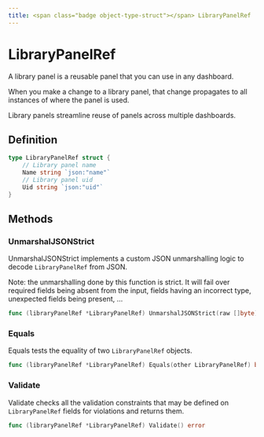 ```yaml
---
title: <span class="badge object-type-struct"></span> LibraryPanelRef
---
```

# <span class="badge object-type-struct"></span> LibraryPanelRef

A library panel is a reusable panel that you can use in any dashboard.

When you make a change to a library panel, that change propagates to all instances of where the panel is used.

Library panels streamline reuse of panels across multiple dashboards.

## Definition

```go
type LibraryPanelRef struct {
    // Library panel name
    Name string `json:"name"`
    // Library panel uid
    Uid string `json:"uid"`
}
```
## Methods

### <span class="badge object-method"></span> UnmarshalJSONStrict

UnmarshalJSONStrict implements a custom JSON unmarshalling logic to decode `LibraryPanelRef` from JSON.

Note: the unmarshalling done by this function is strict. It will fail over required fields being absent from the input, fields having an incorrect type, unexpected fields being present, …

```go
func (libraryPanelRef *LibraryPanelRef) UnmarshalJSONStrict(raw []byte) error
```

### <span class="badge object-method"></span> Equals

Equals tests the equality of two `LibraryPanelRef` objects.

```go
func (libraryPanelRef *LibraryPanelRef) Equals(other LibraryPanelRef) bool
```

### <span class="badge object-method"></span> Validate

Validate checks all the validation constraints that may be defined on `LibraryPanelRef` fields for violations and returns them.

```go
func (libraryPanelRef *LibraryPanelRef) Validate() error
```

